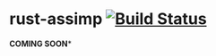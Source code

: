 rust-assimp [![Build Status](https://travis-ci.org/juxiliary/rust-assimp.svg?branch=master)](https://travis-ci.org/juxiliary/rust-assimp)
===========

**COMING SOON***
